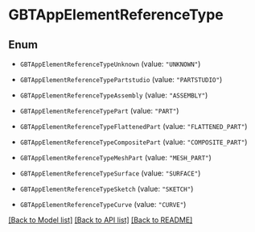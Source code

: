 # GBTAppElementReferenceType

## Enum


* `GBTAppElementReferenceTypeUnknown` (value: `"UNKNOWN"`)

* `GBTAppElementReferenceTypePartstudio` (value: `"PARTSTUDIO"`)

* `GBTAppElementReferenceTypeAssembly` (value: `"ASSEMBLY"`)

* `GBTAppElementReferenceTypePart` (value: `"PART"`)

* `GBTAppElementReferenceTypeFlattenedPart` (value: `"FLATTENED_PART"`)

* `GBTAppElementReferenceTypeCompositePart` (value: `"COMPOSITE_PART"`)

* `GBTAppElementReferenceTypeMeshPart` (value: `"MESH_PART"`)

* `GBTAppElementReferenceTypeSurface` (value: `"SURFACE"`)

* `GBTAppElementReferenceTypeSketch` (value: `"SKETCH"`)

* `GBTAppElementReferenceTypeCurve` (value: `"CURVE"`)


[[Back to Model list]](../README.md#documentation-for-models) [[Back to API list]](../README.md#documentation-for-api-endpoints) [[Back to README]](../README.md)


